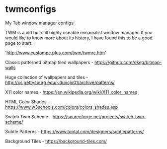 # twmconfigs

My Tab window manager configs


TWM is a old but still highly useable minamalist window manager. If you would like to know more about its history, I have found this to be a good page to start: 

'http://www.custompc.plus.com/twm/twmrc.htm'



Classic patterned bitmap tiled wallpapers - https://github.com/dkeg/bitmap-walls

Huge collection of wallpapers and tiles - http://cs.gettysburg.edu/~duncjo01/archive/patterns/

X11 color names - https://en.wikipedia.org/wiki/X11_color_names

HTML Color Shades - https://www.w3schools.com/colors/colors_shades.asp

Switch Twm Scheme - https://sourceforge.net/projects/switch-twm-scheme/

Subtle Patterns - https://www.toptal.com/designers/subtlepatterns/

Background Tiles - https://background-tiles.com/
